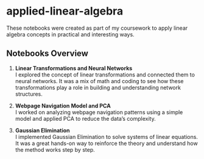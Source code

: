 # applied-linear-algebra

These notebooks were created as part of my coursework to apply linear algebra concepts in practical and interesting ways.

## Notebooks Overview

1. **Linear Transformations and Neural Networks**  
   I explored the concept of linear transformations and connected them to neural networks. It was a mix of math and coding to see how these transformations play a role in building and understanding network structures.

2. **Webpage Navigation Model and PCA**  
   I worked on analyzing webpage navigation patterns using a simple model and applied PCA to reduce the data’s complexity.

3. **Gaussian Elimination**  
   I implemented Gaussian Elimination to solve systems of linear equations. It was a great hands-on way to reinforce the theory and understand how the method works step by step.


